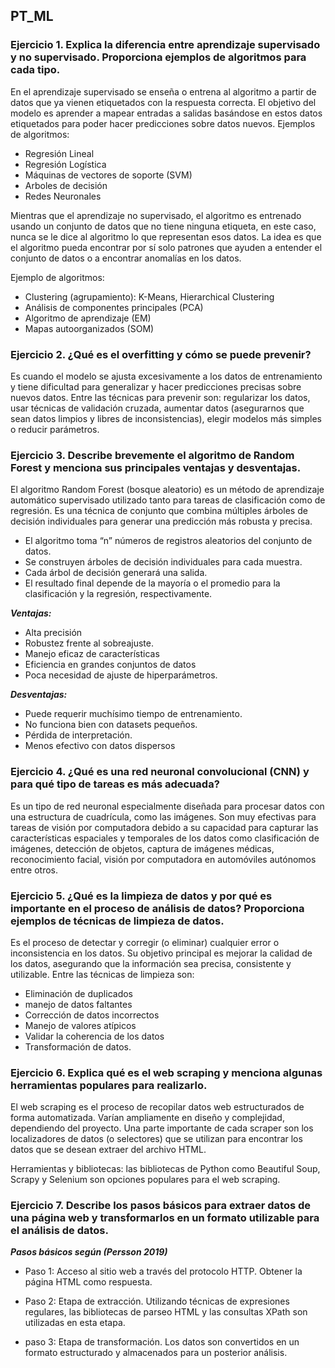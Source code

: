 ## PT_ML

### Ejercicio 1. Explica la diferencia entre aprendizaje supervisado y no supervisado. Proporciona ejemplos de algoritmos para cada tipo.

En el aprendizaje supervisado se enseña o entrena al algoritmo a partir de datos que ya vienen etiquetados con la respuesta correcta. El objetivo del modelo es aprender a mapear entradas a salidas basándose en estos datos etiquetados para poder hacer predicciones sobre datos nuevos. Ejemplos de algoritmos:
- Regresión Lineal
- Regresión Logística
- Máquinas de vectores de soporte (SVM)
- Arboles de decisión 
- Redes Neuronales

Mientras que el aprendizaje no supervisado, el algoritmo es entrenado usando un conjunto de datos que no tiene ninguna etiqueta, en este caso, nunca se le dice al algoritmo lo que representan esos datos. La idea es que el algoritmo pueda encontrar por sí solo patrones que ayuden a entender el conjunto de datos o a encontrar anomalías en los datos.

Ejemplo de algoritmos:
- Clustering (agrupamiento): K-Means, Hierarchical Clustering
- Análisis de componentes principales (PCA)
- Algoritmo de aprendizaje (EM)
- Mapas autoorganizados (SOM)

### Ejercicio 2. ¿Qué es el overfitting y cómo se puede prevenir?

Es cuando el modelo se ajusta excesivamente a los datos de entrenamiento y tiene dificultad para generalizar y hacer predicciones precisas sobre nuevos datos.
Entre las técnicas para prevenir son: regularizar los datos, usar técnicas de validación cruzada, aumentar datos (asegurarnos que sean datos limpios y libres de inconsistencias), elegir modelos más simples o reducir parámetros.


### Ejercicio 3. Describe brevemente el algoritmo de Random Forest y menciona sus principales ventajas y desventajas.

El algoritmo Random Forest (bosque aleatorio) es un método de aprendizaje automático supervisado utilizado tanto para tareas de clasificación como de regresión. Es una técnica de conjunto que combina múltiples árboles de decisión individuales para generar una predicción más robusta y precisa.

- El algoritmo toma “n” números de registros aleatorios del conjunto de datos.
- Se construyen árboles de decisión individuales para cada muestra.
- Cada árbol de decisión generará una salida.
- El resultado final depende de la mayoría o el promedio para la clasificación y la regresión, respectivamente.

 ***Ventajas:***
- Alta precisión
- Robustez frente al sobreajuste.
- Manejo eficaz de características
- Eficiencia en grandes conjuntos de datos
- Poca necesidad de ajuste de hiperparámetros.
  
***Desventajas:***
- Puede requerir muchísimo tiempo de entrenamiento.
- No funciona bien con datasets pequeños.
- Pérdida de interpretación.
- Menos efectivo con datos dispersos

### Ejercicio 4. ¿Qué es una red neuronal convolucional (CNN) y para qué tipo de tareas es más adecuada?

Es un tipo de red neuronal especialmente diseñada para procesar datos con una estructura de cuadrícula, como las imágenes. Son muy efectivas para tareas de visión por computadora debido a su capacidad para capturar las características espaciales y temporales de los datos como clasificación de imágenes, detección de objetos, captura de imágenes médicas, reconocimiento facial, visión por computadora en automóviles autónomos entre otros.

### Ejercicio 5. ¿Qué es la limpieza de datos y por qué es importante en el proceso de análisis de datos? Proporciona ejemplos de técnicas de limpieza de datos.
Es el proceso de detectar y corregir (o eliminar) cualquier error o inconsistencia en los datos. Su objetivo principal es mejorar la calidad de los datos, asegurando que la información sea precisa, consistente y utilizable.
Entre las técnicas de limpieza son:

- Eliminación de duplicados
- manejo de datos faltantes
- Corrección de datos incorrectos 
- Manejo de valores atípicos
- Validar la coherencia de los datos
- Transformación de datos.

### Ejercicio 6. Explica qué es el web scraping y menciona algunas herramientas populares para realizarlo.
El web scraping es el proceso de recopilar datos web estructurados de forma automatizada. Varían ampliamente en diseño y complejidad, dependiendo del proyecto. Una parte importante de cada scraper son los localizadores de datos (o selectores) que se utilizan para encontrar los datos que se desean extraer del archivo HTML. 

Herramientas y bibliotecas: las bibliotecas de Python como Beautiful Soup, Scrapy y Selenium son opciones populares para el web scraping.
<br>
### Ejercicio 7. Describe los pasos básicos para extraer datos de una página web y transformarlos en un formato utilizable para el análisis de datos.

***Pasos básicos según (Persson 2019)***
- Paso 1: Acceso al sitio web a través del protocolo HTTP. Obtener la página HTML como respuesta.

- Paso 2: Etapa de extracción. Utilizando técnicas de expresiones regulares, las bibliotecas de parseo HTML y las consultas XPath son utilizadas en esta etapa.

- paso 3: Etapa de transformación. Los datos son convertidos en un formato estructurado y almacenados para un posterior análisis.

